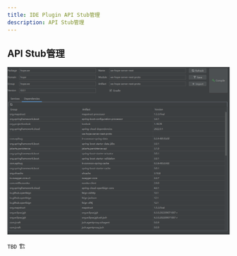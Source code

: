 ```yaml
---
title: IDE Plugin API Stub管理
description: API Stub管理
---
```



## API Stub管理

![Api Stub](../public/image/idea/020_stub_01.png)

`TBD` 🏗️
